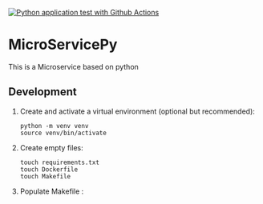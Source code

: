 [![Python application test with Github Actions](https://github.com/Omkie-111/MicroServicePy/actions/workflows/devops.yml/badge.svg)](https://github.com/Omkie-111/MicroServicePy/actions/workflows/devops.yml)

# MicroServicePy

This is a Microservice based on python

## Development

1. Create and activate a virtual environment (optional but recommended):

   ```shell
   python -m venv venv
   source venv/bin/activate
   ```

2. Create empty files:

   ```shell
   touch requirements.txt
   touch Dockerfile
   touch Makefile
   ```

2. Populate Makefile :
